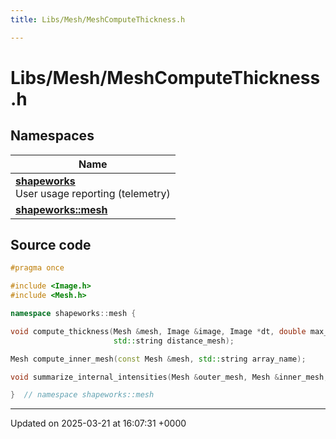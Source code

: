 ```yaml
---
title: Libs/Mesh/MeshComputeThickness.h

---
```


# Libs/Mesh/MeshComputeThickness.h



## Namespaces

| Name           |
| -------------- |
| **[shapeworks](../Namespaces/namespaceshapeworks.md)** <br>User usage reporting (telemetry)  |
| **[shapeworks::mesh](../Namespaces/namespaceshapeworks_1_1mesh.md)**  |




## Source code

```cpp
#pragma once

#include <Image.h>
#include <Mesh.h>

namespace shapeworks::mesh {

void compute_thickness(Mesh &mesh, Image &image, Image *dt, double max_dist, double median_radius,
                       std::string distance_mesh);

Mesh compute_inner_mesh(const Mesh &mesh, std::string array_name);

void summarize_internal_intensities(Mesh &outer_mesh, Mesh &inner_mesh, Image &image);

}  // namespace shapeworks::mesh
```


-------------------------------

Updated on 2025-03-21 at 16:07:31 +0000

